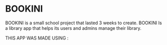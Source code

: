 # BOOKINI
BOOKINI is a small school project that lasted 3 weeks to create.
BOOKINI Is a library app that helps its users and admins manage their library.

THIS APP WAS MADE USING : 


